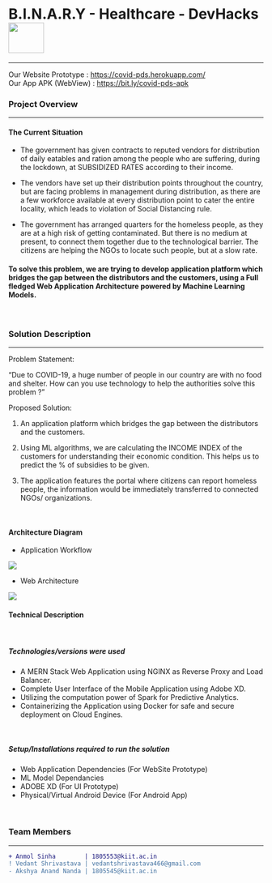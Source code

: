 # B.I.N.A.R.Y - Healthcare - DevHacks<img src="https://media0.giphy.com/media/3HI5JZCU9BYxx2daxf/source.gif" width=70 height=60>
_________________________________________________________________________________________________________________________________

Our Website Prototype :   https://covid-pds.herokuapp.com/
<br>
Our App APK (WebView) :   https://bit.ly/covid-pds-apk

### Project Overview
----------------------------------

#### The Current Situation 
* The government has given contracts to reputed vendors for distribution of daily eatables and ration among the people who are suffering, during the lockdown, at SUBSIDIZED RATES according to their income.

* The vendors have set up their distribution points throughout the country, but are facing problems in management during distribution, as there are a few workforce available at every distribution point to cater the entire locality, which leads to violation of Social Distancing rule.

* The government has arranged quarters for the homeless people, as they are at a high risk of getting contaminated. But there is no medium at present, to connect them together due to the technological barrier. The citizens are helping the NGOs to locate such people, but at a slow rate.

#### To solve this problem, we are trying to develop application platform which bridges the gap between the distributors and the customers, using a Full fledged Web Application Architecture powered by Machine Learning Models.  

<br>

### Solution Description
----------------------------------
Problem Statement: 

“Due to COVID-19, a huge number of people in our country are with no food and shelter. How can you use technology to help the authorities solve this problem ?”

Proposed Solution:

1. An application platform which bridges the gap between the distributors and the customers.

2. Using ML algorithms, we are calculating the INCOME INDEX of the customers for understanding their economic condition. This helps us to predict the % of subsidies to be given.

3. The application features the portal where citizens can report homeless people, the information would be immediately transferred to connected NGOs/ organizations.

<br>

#### Architecture Diagram

* Application Workflow
<img src="https://github.com/anmol-sinha-coder/B.I.N.A.R.Y/blob/master/PPT/Diagrams/App%20Workflow.png?raw=true" align="center">

<br>

* Web Architecture
<img src="https://github.com/anmol-sinha-coder/B.I.N.A.R.Y/blob/master/PPT/Diagrams/architecture.png?raw=true" align="center">

<br>



#### Technical Description

<br>


##### Technologies/versions were used

* A MERN Stack Web Application using NGINX as Reverse Proxy and Load Balancer.
* Complete User Interface of the Mobile Application using Adobe XD.
* Utilizing the computation power of Spark for Predictive Analytics.
* Containerizing the Application using Docker for safe and secure deployment on Cloud Engines.

<br>

##### Setup/Installations required to run the solution

* Web Application Dependencies (For WebSite Prototype)
* ML Model Dependancies
* ADOBE XD (For UI Prototype)
* Physical/Virtual Android Device (For Android App)

<br>


### Team Members
----------------------------------
```diff
+ Anmol Sinha        | 1805553@kiit.ac.in
! Vedant Shrivastava | vedantshrivastava466@gmail.com
- Akshya Anand Nanda | 1805545@kiit.ac.in
```
